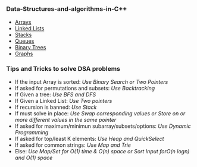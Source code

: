 # <h3>Data-Structures-and-algorithms-in-C++</h3>

<ul>
    <a href="https://github.com/tusharx0809/Data-Structures-and-algorithms-in-Cpp/tree/main/arrays"><li>Arrays</li></a>
    <a href="https://github.com/tusharx0809/Data-Structures-and-algorithms-in-Cpp/tree/main/LinkedLists"><li>Linked Lists</li></a>
    <a href="https://github.com/tusharx0809/Data-Structures-and-algorithms-in-Cpp/tree/main/stacks"><li>Stacks</li></a>
    <a href="https://github.com/tusharx0809/Data-Structures-and-algorithms-in-Cpp/tree/main/queues"><li>Queues</li></a>
    <a href="https://github.com/tusharx0809/Data-Structures-and-algorithms-in-Cpp/tree/main/BinaryTrees"><li>Binary Trees</li></a>
    <a href="https://github.com/tusharx0809/Data-Structures-and-algorithms-in-Cpp/tree/main/Graphs"><li>Graphs</li></a>
</ul>

<h3>Tips and Tricks to solve DSA problems</h3>

<ul>
    <li>If the input Array is sorted: <em>Use Binary Search or Two Pointers</em></li>
    <li>If asked for permutations and subsets: <em>Use Backtracking</em></li>
    <li>If Given a tree: <em>Use BFS and DFS</em></li>
    <li>If Given a Linked List: <em>Use Two pointers</em></li>
    <li>If recursion is banned: <em>Use Stack</em></li>
    <li>If must solve in place: <em>Use Swap corresponding values or Store on or more different values in the same pointer</em></li>
    <li>If asked for maximum/minimun subarray/subsets/options: <em>Use Dynamic Programming</em></li>
    <li>If asked for top/least K elements: <em>Use Heap and QuickSelect</em></li>
    <li>If asked for common strings: <em>Use Map and Trie</em></li>
    <li>Else: <em>Use Map/Set for O(1) time & O(n) space or Sort Input forO(n logn) and O(1) space</em></li>
</ul>
